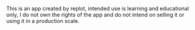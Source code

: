 This is an app created by replot, intended use is learning and educational only, I do not own the rights of the app and do not intend on selling it or using it in a production scale.
